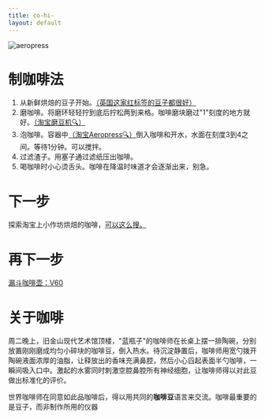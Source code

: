 ```yaml
---
title: co-hi-
layout: default
---
```


![aeropress](pspegg.github.io/cohi/aero.jpg)

# 制咖啡法

1. 从新鲜烘焙的豆子开始。[（英国这家红标签的豆子都很好）](http://shop.squaremilecoffee.com/)
2. 磨咖啡。将磨环轻轻拧到底后拧松两到来格。咖啡磨块磨过"1"刻度的地方就好。[（淘宝磨豆机🔍）](http://s.taobao.com/search?initiative_id=staobaoz_20130513&jc=1&q=hario+mss+1b)
3. 泡咖啡。容器中[（淘宝Aeropress🔍）](http://s.taobao.com/search?initiative_id=staobaoz_20130513&jc=1&q=%B0%AE%C0%D6%D1%B9+aeropress)倒入咖啡和开水，水面在刻度3到4之间。等待1分钟。可以搅拌。
4. 过滤渣子。用塞子通过滤纸压出咖啡。
5. 喝咖啡时小心烫舌头。咖啡在降温时味道才会逐渐出来，别急。

# 下一步

探索淘宝上小作坊烘焙的咖啡，[可以这么搜。](http://s.taobao.com/search?initiative_id=staobaoz_20130513&jc=1&q=%CF%C2%B5%A5%BA%E6%B1%BA+%BF%A7%B7%C8)

# 再下一步

[漏斗咖啡壶：V60](http://s.taobao.com/search?&q=hario%20v60&suggest=0_1&wq=hario%20v&suggest_query=hario%20v60&source=suggest&initiative_id=staobaoz_20130513)


# 关于咖啡

周二晚上，旧金山现代艺术馆顶楼，"蓝瓶子"的咖啡师在长桌上摆一排陶碗，分别放置刚刚磨成均匀小碎块的咖啡豆，倒入热水。待沉淀静置后，咖啡师用宽勺拨开陶碗液面浓厚的油脂，让释放出的香味充满鼻腔，然后小心舀起表面半勺咖啡，一瞬间吸入口中。激起的水雾同时刺激空腔鼻腔所有神经细胞，让咖啡师得以对此豆做出标准化的评价。

世界咖啡师在同意如此品咖啡后，得以用共同的**咖啡豆**语言来交流。咖啡最重要的是豆子，而非制作所用的仪器



